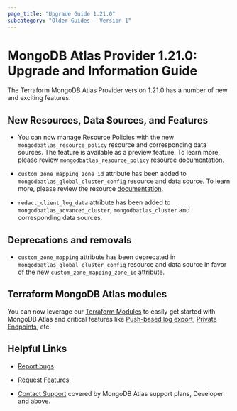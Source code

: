 ```yaml
---
page_title: "Upgrade Guide 1.21.0"
subcategory: "Older Guides - Version 1"
---
```


# MongoDB Atlas Provider 1.21.0: Upgrade and Information Guide

The Terraform MongoDB Atlas Provider version 1.21.0 has a number of new and exciting features.

## New Resources, Data Sources, and Features

- You can now manage Resource Policies with the new `mongodbatlas_resource_policy` resource and corresponding data sources. The feature is available as a preview feature. To learn more, please review `mongodbatlas_resource_policy` [resource documentation](https://registry.terraform.io/providers/mongodb/mongodbatlas/latest/docs/resources/resource_policy).

- `custom_zone_mapping_zone_id` attribute has been added to `mongodbatlas_global_cluster_config` resource and data source. To learn more, please review the resource [documentation](https://registry.terraform.io/providers/mongodb/mongodbatlas/latest/docs/resources/global_cluster_config#custom_zone_mapping_zone_id).

- `redact_client_log_data` attribute has been added to `mongodbatlas_advanced_cluster`, `mongodbatlas_cluster` and corresponding data sources.

## Deprecations and removals

- `custom_zone_mapping` attribute has been deprecated in `mongodbatlas_global_cluster_config` resource and data source in favor of the new `custom_zone_mapping_zone_id` [attribute](https://registry.terraform.io/providers/mongodb/mongodbatlas/latest/docs/resources/global_cluster_config#custom_zone_mapping_zone_id).

## Terraform MongoDB Atlas modules

You can now leverage our [Terraform Modules](https://registry.terraform.io/namespaces/terraform-mongodbatlas-modules) to easily get started with MongoDB Atlas and critical features like [Push-based log export](https://registry.terraform.io/modules/terraform-mongodbatlas-modules/push-based-log-export/mongodbatlas/latest), [Private Endpoints](https://registry.terraform.io/modules/terraform-mongodbatlas-modules/private-endpoint/mongodbatlas/latest), etc.

## Helpful Links

* [Report bugs](https://github.com/mongodb/terraform-provider-mongodbatlas/issues)

* [Request Features](https://feedback.mongodb.com/forums/924145-atlas?category_id=370723)

* [Contact Support](https://docs.atlas.mongodb.com/support/) covered by MongoDB Atlas support plans, Developer and above.
